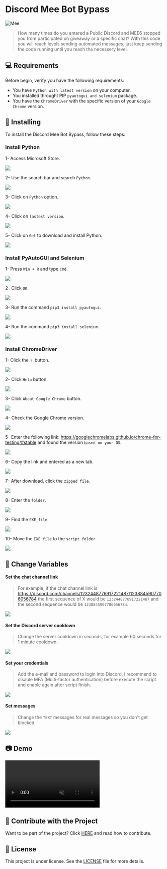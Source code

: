 # Discord Mee Bot Bypass
<img src="./images/mee.png" alt="Mee">

> How many times do you entered a Public Discord and MEE6 stopped you from participated on giveaway or a specific chat? With this code you will reach levels sending automated messages, just keep sending the code running until you reach the necessery level.

## 💻 Requirements

Before begin, verify you have the following requirements:

- You have `Python with latest version` on your computer.
- You installed throught PIP `pyautogui and selenium` package.
- You have the `ChromeDriver` with the specific version of your `Google Chrome` version.

## 🚀 Installing

To install the Discord Mee Bot Bypass, follow these steps:

<h3>Install Python</h3>

1- Access Microsoft Store.

<img src="./images/image1.png">

2- Use the search bar and search `Python`.

<img src="./images/image2.png">

3- Click on `Python` option.

<img src="./images/image3.png">

4- Click on `lastest version`.

<img src="./images/image4.png">

5- Click on `Get` to download and install Python.

<img src="./images/image5.png">

<h3>Install PyAutoGUI and Selenium</h3>

1- Press `Win + R` and type `cmd`.

<img src="./images/image6.png">

2- Click `OK`.

<img src="./images/image7.png">

3- Run the command `pip3 install pyautogui`.

<img src="./images/image8.png">

4- Run the command `pip3 install selenium`.

<img src="./images/image9.png">

<h3>Install ChromeDriver</h3>

1- Click the `⋮` button.

<img src="./images/image10.png">

2- Click `Help` button.

<img src="./images/image11.png">

3- Click `About Google Chrome` button.

<img src="./images/image12.png">

4- Check the Google Chrome version.

<img src="./images/image13.png">

5- Enter the following link: https://googlechromelabs.github.io/chrome-for-testing/#stable and found the version `based on your OS`.

<img src="./images/image14.png">

6- Copy the link and entered as a new tab.

<img src="./images/image15.png">

7- After download, click the `zipped file`.

<img src="./images/image16.png">

8- Enter the `folder`.

<img src="./images/image17.png">

9- Find the `EXE file`.

<img src="./images/image18.png">

10- Move the `EXE file` to the `script folder`.

<img src="./images/image19.png">

## 🔧 Change Variables

<h4>Set the chat channel link</h4>

>For example, if the chat channel link is https://discord.com/channels/1232448776917221487/1238845907706056784 the first sequence of X would be `1232448776917221487` and the second sequence would be `1238845907706056784`.

<img src="./images/image20.png">

<h4>Set the Discord server cooldown</h4>

>Change the server cooldown in seconds, for example 60 seconds for 1 minute cooldown.

<img src="./images/image21.png">

<h4>Set your credentials</h4>

>Add the e-mail and password to login into Discord, I recommend to disable MFA (Multi-factor authentication) before execute the script and enable again after script finish.

<img src="./images/image22.png">

<h4>Set messages</h4>

>Change the `TEXT` messages for real messages so you don't get blocked.

<img src="./images/image23.png">

## 📷 Demo

<video src="demo.mp4" autoplay loop muted style="max-width: 730px;" > </video>

## 🤝 Contribute with the Project

Want to be part of the project? Click [HERE](CONTRIBUTING.md) and read how to contribute.

## 📝 License

This project is under license. See the [LICENSE](LICENSE.md) file for more details.